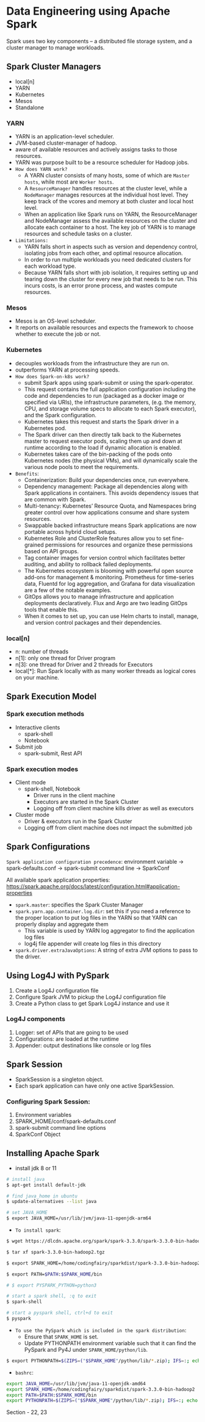 # Data Engineering using Apache Spark

Spark uses two key components – a distributed file storage system, and a cluster manager to manage workloads.

## Spark Cluster Managers
- local[n]
- YARN
- Kubernetes
- Mesos
- Standalone
### YARN
- YARN is an application-level scheduler.
- JVM-based cluster-manager of hadoop.
- aware of available resources and actively assigns tasks to those resources.
- YARN was purpose built to be a resource scheduler for Hadoop jobs.
- `How does YARN work?`
  - A YARN cluster consists of many hosts, some of which are `Master hosts`, while most are `Worker hosts`. 
  - A `ResourceManager` handles resources at the cluster level, while a `NodeManager` manages resources at the individual host level. They keep track of the vcores and memory at both cluster and local host level.
  - When an application like Spark runs on YARN, the ResourceManager and NodeManager assess the available resources on the cluster and allocate each container to a host. The key job of YARN is to manage resources and schedule tasks on a cluster.
- `Limitations:`
  - YARN falls short in aspects such as version and dependency control, isolating jobs from each other, and optimal resource allocation.
  - In order to run multiple workloads you need dedicated clusters for each workload type.
  - Because YARN falls short with job isolation, it requires setting up and tearing down the cluster for every new job that needs to be run. This incurs costs, is an error prone process, and wastes compute resources. 
### Mesos
- Mesos is an OS-level scheduler.
- It reports on available resources and expects the framework to choose whether to execute the job or not.
### Kubernetes
- decouples workloads from the infrastructure they are run on.
- outperforms YARN at processing speeds.
- `How does Spark-on-k8s work?`
  - submit Spark apps using spark-submit or using the spark-operator.
  - This request contains the full application configuration including the code and dependencies to run (packaged as a docker image or specified via URIs), the infrastructure parameters, (e.g. the memory, CPU, and storage volume specs to allocate to each Spark executor), and the Spark configuration.
  - Kubernetes takes this request and starts the Spark driver in a Kubernetes pod.
  - The Spark driver can then directly talk back to the Kubernetes master to request executor pods, scaling them up and down at runtime according to the load if dynamic allocation is enabled. 
  - Kubernetes takes care of the bin-packing of the pods onto Kubernetes nodes (the physical VMs), and will dynamically scale the various node pools to meet the requirements.
- `Benefits`:
  - Containerization: Build your dependencies once, run everywhere.
  - Dependency management: Package all dependencies along with Spark applications in containers. This avoids dependency issues that are common with Spark.
  - Multi-tenancy: Kubernetes’ Resource Quota, and Namespaces bring greater control over how applications consume and share system resources.
  - Swappable backed infrastructure means Spark applications are now portable across hybrid cloud setups.
  - Kubernetes Role and ClusterRole features allow you to set fine-grained permissions for resources and organize these permissions based on API groups.
  - Tag container images for version control which facilitates better auditing, and ability to rollback failed deployments.
  - The Kubernetes ecosystem is blooming with powerful open source add-ons for management & monitoring. Prometheus for time-series data, Fluentd for log aggregation, and Grafana for data visualization are a few of the notable examples.
  - GitOps allows you to manage infrastructure and application deployments declaratively. Flux and Argo are two leading GitOps tools that enable this.
  - When it comes to set up, you can use Helm charts to install, manage, and version control packages and their dependencies.
### local[n]
- n: number of threads
- n[1]: only one thread for Driver program
- n[3]: one thread for Driver and 2 threads for Executors
- local[*]: Run Spark locally with as many worker threads as logical cores on your machine.

## Spark Execution Model
### Spark execution methods
- Interactive clients
  - spark-shell
  - Notebook
- Submit job
  - spark-submit, Rest API
### Spark execution modes
- Client mode
  - spark-shell, Notebook
    - Driver runs in the client machine
    - Executors are started in the Spark Cluster
    - Logging off from client machine kills driver as well as executors
- Cluster mode
  - Driver & executors run in the Spark Cluster
  - Logging off from client machine does not impact the submitted job

## Spark Configurations
`Spark application configuration precedence`:
environment variable -> spark-defaults.conf -> spark-submit command line -> SparkConf

All available spark application properties:
https://spark.apache.org/docs/latest/configuration.html#application-properties

- `spark.master`: specifies the Spark Cluster Manager
- `spark.yarn.app.container.log.dir`: set this if you need a reference to the proper location to put log files in the YARN so that YARN can properly display and aggregate them
  - This variable is used by YARN log aggregator to find the application log files
  - log4j file appender will create log files in this directory
- `spark.driver.extraJavaOptions`: A string of extra JVM options to pass to the driver.

## Using Log4J with PySpark
1. Create a Log4J configuration file
2. Configure Spark JVM to pickup the Log4J configuration file
3. Create a Python class to get Spark Log4J instance and use it
### Log4J components
1. Logger: set of APIs that are going to be used
2. Configurations: are loaded at the runtime
3. Appender: output destinations like console or log files

## Spark Session
- SparkSession is a singleton object.
- Each spark application can have only one active SparkSession.
### Configuring Spark Session:
1. Environment variables
2. SPARK_HOME/conf/spark-defaults.conf
3. spark-submit command line options
4. SparkConf Object

## Installing Apache Spark
- install jdk 8 or 11
```sh
# install java
$ apt-get install default-jdk

# find java_home in ubuntu
$ update-alternatives --list java

# set JAVA_HOME
$ export JAVA_HOME=/usr/lib/jvm/java-11-openjdk-arm64
```
- `To install spark`:
```sh
$ wget https://dlcdn.apache.org/spark/spark-3.3.0/spark-3.3.0-bin-hadoop2.tgz

$ tar xf spark-3.3.0-bin-hadoop2.tgz

$ export SPARK_HOME=/home/codingfairy/sparkdist/spark-3.3.0-bin-hadoop2

$ export PATH=$PATH:$SPARK_HOME/bin

# $ export PYSPARK_PYTHON=python3

# start a spark shell, :q to exit
$ spark-shell

# start a pyspark shell, ctrl+d to exit
$ pyspark
```
- `To use the PySpark which is included in the spark distribution`:
  - Ensure that `SPARK_HOME` is set.
  - Update PYTHONPATH environment variable such that it can find the PySpark and Py4J under `SPARK_HOME/python/lib`.
```sh
$ export PYTHONPATH=$(ZIPS=("$SPARK_HOME"/python/lib/*.zip); IFS=:; echo "${ZIPS[*]}"):$PYTHONPATH
```
- `bashrc`:
```sh
export JAVA_HOME=/usr/lib/jvm/java-11-openjdk-amd64
export SPARK_HOME=/home/codingfairy/sparkdist/spark-3.3.0-bin-hadoop2
export PATH=$PATH:$SPARK_HOME/bin
export PYTHONPATH=$(ZIPS=("$SPARK_HOME"/python/lib/*.zip); IFS=:; echo "${ZIPS[*]}"):$PYTHONPATH
```

Section - 22, 23